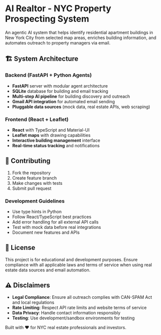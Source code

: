 # AI Realtor - NYC Property Prospecting System

An agentic AI system that helps identify residential apartment buildings in New York City from selected map areas, enriches building information, and automates outreach to property managers via email.

## 🏗️ System Architecture

### Backend (FastAPI + Python Agents)
- **FastAPI** server with modular agent architecture
- **SQLite** database for building and email tracking
- **Multi-step AI pipeline** for building discovery and outreach
- **Gmail API integration** for automated email sending
- **Pluggable data sources** (mock data, real estate APIs, web scraping)

### Frontend (React + Leaflet)
- **React** with TypeScript and Material-UI
- **Leaflet maps** with drawing capabilities
- **Interactive building management** interface
- **Real-time status tracking** and notifications


## 🤝 Contributing

1. Fork the repository
2. Create feature branch
3. Make changes with tests
4. Submit pull request

### Development Guidelines
- Use type hints in Python
- Follow React/TypeScript best practices
- Add error handling for all external API calls
- Test with mock data before real integrations
- Document new features and APIs

## 📜 License

This project is for educational and development purposes. Ensure compliance with all applicable laws and terms of service when using real estate data sources and email automation.

## ⚠️ Disclaimers

- **Legal Compliance**: Ensure all outreach complies with CAN-SPAM Act and local regulations
- **Rate Limiting**: Respect API rate limits and website terms of service
- **Data Privacy**: Handle contact information responsibly
- **Testing**: Use development/sandbox environments for testing

Built with ❤️ for NYC real estate professionals and investors.
